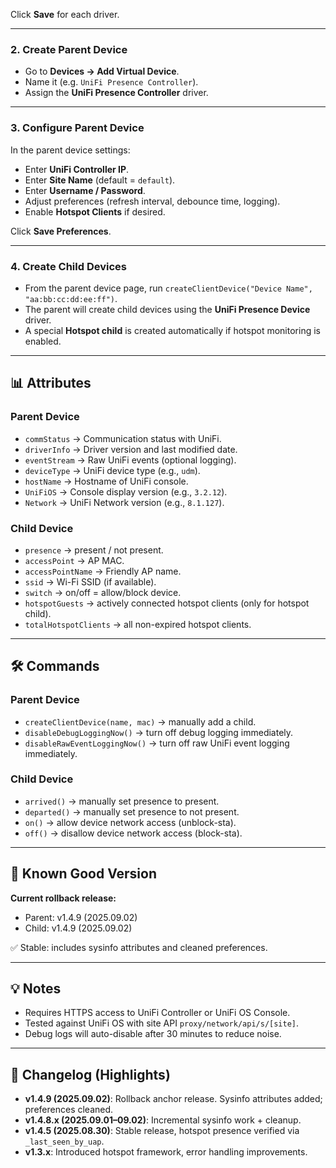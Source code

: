 
Click **Save** for each driver.  

---

### 2. Create Parent Device
- Go to **Devices → Add Virtual Device**.  
- Name it (e.g. `UniFi Presence Controller`).  
- Assign the **UniFi Presence Controller** driver.  

---

### 3. Configure Parent Device
In the parent device settings:  
- Enter **UniFi Controller IP**.  
- Enter **Site Name** (default = `default`).  
- Enter **Username / Password**.  
- Adjust preferences (refresh interval, debounce time, logging).  
- Enable **Hotspot Clients** if desired.  

Click **Save Preferences**.  

---

### 4. Create Child Devices
- From the parent device page, run `createClientDevice("Device Name", "aa:bb:cc:dd:ee:ff")`.  
- The parent will create child devices using the **UniFi Presence Device** driver.  
- A special **Hotspot child** is created automatically if hotspot monitoring is enabled.  

---

## 📊 Attributes

### Parent Device
- `commStatus` → Communication status with UniFi.  
- `driverInfo` → Driver version and last modified date.  
- `eventStream` → Raw UniFi events (optional logging).  
- `deviceType` → UniFi device type (e.g., `udm`).  
- `hostName` → Hostname of UniFi console.  
- `UniFiOS` → Console display version (e.g., `3.2.12`).  
- `Network` → UniFi Network version (e.g., `8.1.127`).  

### Child Device
- `presence` → present / not present.  
- `accessPoint` → AP MAC.  
- `accessPointName` → Friendly AP name.  
- `ssid` → Wi-Fi SSID (if available).  
- `switch` → on/off = allow/block device.  
- `hotspotGuests` → actively connected hotspot clients (only for hotspot child).  
- `totalHotspotClients` → all non-expired hotspot clients.  

---

## 🛠️ Commands

### Parent Device
- `createClientDevice(name, mac)` → manually add a child.  
- `disableDebugLoggingNow()` → turn off debug logging immediately.  
- `disableRawEventLoggingNow()` → turn off raw UniFi event logging immediately.  

### Child Device
- `arrived()` → manually set presence to present.  
- `departed()` → manually set presence to not present.  
- `on()` → allow device network access (unblock-sta).  
- `off()` → disallow device network access (block-sta).  

---

## 🧪 Known Good Version

**Current rollback release:**  
- Parent: v1.4.9 (2025.09.02)  
- Child: v1.4.9 (2025.09.02)  

✅ Stable: includes sysinfo attributes and cleaned preferences.  

---

## 💡 Notes

- Requires HTTPS access to UniFi Controller or UniFi OS Console.  
- Tested against UniFi OS with site API `proxy/network/api/s/[site]`.  
- Debug logs will auto-disable after 30 minutes to reduce noise.  

---

## 📝 Changelog (Highlights)

- **v1.4.9 (2025.09.02)**: Rollback anchor release. Sysinfo attributes added; preferences cleaned.  
- **v1.4.8.x (2025.09.01–09.02)**: Incremental sysinfo work + cleanup.  
- **v1.4.5 (2025.08.30)**: Stable release, hotspot presence verified via `_last_seen_by_uap`.  
- **v1.3.x**: Introduced hotspot framework, error handling improvements.  
